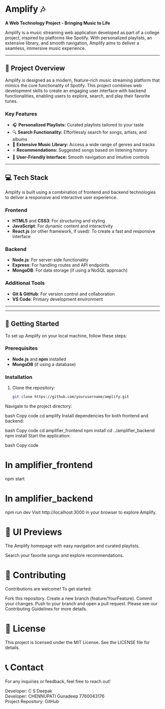 # Amplify 🎶
**A Web Technology Project - Bringing Music to Life**

Amplify is a music streaming web application developed as part of a college project, inspired by platforms like Spotify. With personalized playlists, an extensive library, and smooth navigation, Amplify aims to deliver a seamless, immersive music experience.

---

## 🎯 Project Overview
Amplify is designed as a modern, feature-rich music streaming platform that mimics the core functionality of Spotify. This project combines web development skills to create an engaging user interface with backend functionalities, enabling users to explore, search, and play their favorite tunes.

### Key Features
- 🎧 **Personalized Playlists:** Curated playlists tailored to your taste
- 🔍 **Search Functionality:** Effortlessly search for songs, artists, and albums
- 📂 **Extensive Music Library:** Access a wide range of genres and tracks
- ⭐ **Recommendations:** Suggested songs based on listening history
- 🚀 **User-Friendly Interface:** Smooth navigation and intuitive controls

---

## 💻 Tech Stack
Amplify is built using a combination of frontend and backend technologies to deliver a responsive and interactive user experience.

### Frontend
- **HTML5** and **CSS3**: For structuring and styling
- **JavaScript**: For dynamic content and interactivity
- **React.js** (or other framework, if used): To create a fast and responsive interface

### Backend
- **Node.js**: For server-side functionality
- **Express**: For handling routes and API endpoints
- **MongoDB**: For data storage (if using a NoSQL approach)

### Additional Tools
- **Git & GitHub**: For version control and collaboration
- **VS Code**: Primary development environment

---



---

## 🚀 Getting Started

To set up Amplify on your local machine, follow these steps:

### Prerequisites
- **Node.js** and **npm** installed
- **MongoDB** (if using a database)

### Installation
1. Clone the repository:
   ```bash
   git clone https://github.com/yourusername/amplify.git
Navigate to the project directory:

bash
Copy code
cd amplify
Install dependencies for both frontend and backend:

bash
Copy code
cd amplifier_frontend
npm install
cd ../amplifier_backend
npm install
Start the application:

bash
Copy code
# In amplifier_frontend
npm start

# In amplifier_backend
npm run dev
Visit http://localhost:3000 in your browser to explore Amplify.

# 🎨 UI Previews
The Amplify homepage with easy navigation and curated playlists.

Search your favorite songs and explore recommendations.

# 🤝 Contributing
Contributions are welcome! To get started:

Fork this repository.
Create a new branch (feature/YourFeature).
Commit your changes.
Push to your branch and open a pull request.
Please see our Contributing Guidelines for more details.

 # 📄 License
This project is licensed under the MIT License. See the LICENSE file for details.

# 📞 Contact
For any inquiries or feedback, feel free to reach out!

Developer: C S Deepak<br>
Developer: CHENNUPATI Gunadeep
   7760043176<br>
Project Repository: GitHub